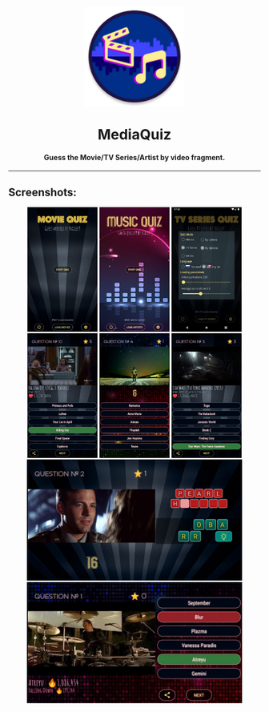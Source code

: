 <p align="center">
<img align="center" width="200" height="200" src="/app/src/main/res/mipmap-xxxhdpi/ic_launcher_round.png">
</p>
<h1 align="center"> MediaQuiz </h1>
<h4 align="center"> Guess the Movie/TV Series/Artist by video fragment. </h4>
<hr>
<h2 align="left"> Screenshots: </h2>
<p align="center">
<img src="metadata/screenshots/ss1.jpg" width=140>
<img src="metadata/screenshots/ss2.jpg" width=140>
<img src="metadata/screenshots/ss3.jpg" width=140>
<img src="metadata/screenshots/ss4.jpg" width=140>
<img src="metadata/screenshots/ss6.jpg" width=140>
<img src="metadata/screenshots/ss5.jpg" width=140>
<img src="metadata/screenshots/ss7.jpg" width=430>
<img src="metadata/screenshots/ss8.jpg" width=430>
</p>
